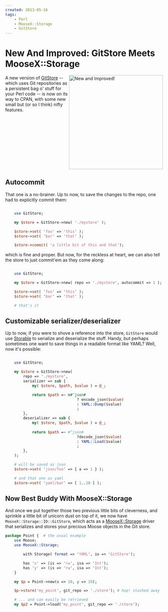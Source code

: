 ```yaml
---
created: 2013-05-16
tags:
    - Perl
    - MooseX::Storage
    - GitStore
---
```


# New And Improved: GitStore Meets MooseX::Storage

<div style="float: right">
<img src="__ENTRY_DIR__/val_approuve.png" alt="New and Improved!" width="300"/>
</div>

A new version of [GitStore](cpan) -- which uses Git repositories as a 
persistent bag o' stuff for your Perl code -- is now on its way to CPAN, with some
new small but (or so I think) nifty features.

<div style="clear: both">
</div>

## Autocommit

That one is a no-brainer. Up to now, to save the changes to the repo, one had
to explicitly commit them:

```perl

    use GitStore;

    my $store = GitStore->new( './mystore' );

    $store->set( 'foo' => 'this' );
    $store->set( 'bar' => 'that' );

    $store->commit( 'a little bit of this and that');
```

which is fine and proper. But now, for the reckless at heart, we can also tell
the store to just commit'em as they come along:

```perl

    use GitStore;

    my $store = GitStore->new( repo => './mystore', autocommit => 1 );

    $store->set( 'foo' => 'this' );
    $store->set( 'bar' => 'that' );

    # that's it
```

## Customizable serializer/deserializer

Up to now, if you were to shove a reference into the store, `GitStore`
would use [Storable](cpan) to serialize and deserialize the stuff.
Handy, but perhaps sometimes one want to save things in a readable format like
YAML? Well, now it's possible:

```perl

    use GitStore;

    my $store = GitStore->new( 
        repo => './mystore', 
        serializer => sub {
            my( $store, $path, $value ) = @_;

            return $path =~ m#^json# 
                                ? encode_json($value)
                                : YAML::Dump($value)
                                ;
        },
        deserializer => sub {
            my( $store, $path, $value ) = @_;
            
            return $path =~ #^json#
                                ?decode_json($value)
                                : YAML::Load($value)
                                ;
        },
    );

    # will be saved as json
    $store->set( 'json/foo' => { a => 1 } ); 

    # and that one as yaml
    $store->set( 'yaml/bar' => [ 1..10 ] );
```

## Now Best Buddy With MooseX::Storage

And once we put together those two previous little bits of cleverness, and 
sprinkle a little bit of unicorn dust on top of it, we now have
`MooseX::Storage::IO::GitStore`, which acts as a [MooseX::Storage](cpan)
driver that serializes and stores your precious
Moose objects in the Git store.

```perl
package Point {  # the usual example
    use Moose;
    use MooseX::Storage;

        with Storage( format => 'YAML', io => 'GitStore');

        has 'x' => (is => 'rw', isa => 'Int');
        has 'y' => (is => 'rw', isa => 'Int');
    }

    my $p = Point->new(x => 10, y => 10);

    $p->store('my_point', git_repo => './store'); # hop! stashed away

    # ... and can easily be retrieved
    my $p2 = Point->load('my_point', git_repo => './store');
```
